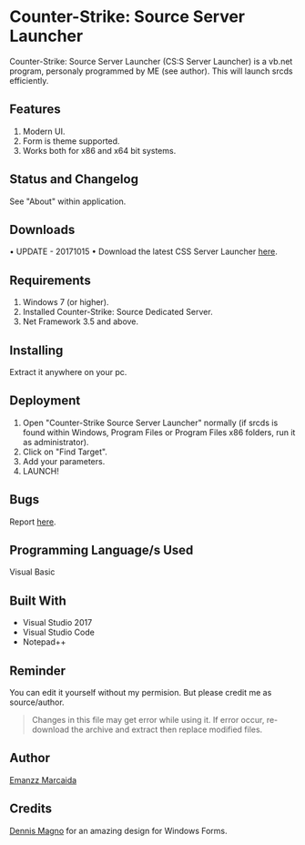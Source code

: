 # Counter-Strike: Source Server Launcher

Counter-Strike: Source Server Launcher (CS:S Server Launcher) is a vb.net program, personaly programmed by ME (see author). This will launch srcds efficiently.

## Features

1. Modern UI.
2. Form is theme supported.
3. Works both for x86 and x64 bit systems.

## Status and Changelog

See "About" within application.

## Downloads

• UPDATE - 20171015
• Download the latest CSS Server Launcher [here](https://github.com/EmanzzKie/Counter-Strike--Source-Server-Launcher/releases/tag/release).

## Requirements

1. Windows 7 (or higher).
2. Installed Counter-Strike: Source Dedicated Server.
3. Net Framework 3.5 and above.

## Installing

Extract it anywhere on your pc.

## Deployment

1. Open "Counter-Strike Source Server Launcher" normally (if srcds is found within Windows, Program Files or Program Files x86 folders, run it as administrator).
2. Click on "Find Target".
3. Add your parameters.
4. LAUNCH!

## Bugs

Report [here](https://github.com/EmanzzKie/Counter-Strike--Source-Server-Launcher/issues).

## Programming Language/s Used

Visual Basic

## Built With

* Visual Studio 2017
* Visual Studio Code
* Notepad++

## Reminder

You can edit it yourself without my permision. But please credit me as source/author.

> Changes in this file may get error while using it. If error occur, re-download the archive and extract then replace modified files.

## Author
[Emanzz Marcaida](https://github.com/EmanzzKie)

## Credits

[Dennis Magno](https://github.com/dennismagno) for an amazing design for Windows Forms.
